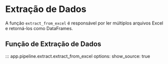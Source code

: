 # Extração de Dados
A função `extract_from_excel` é responsável por ler múltiplos arquivos Excel e retorná-los como DataFrames.

## Função de Extração de Dados

::: app.pipeline.extract.extract_from_excel
    options:
      show_source: true